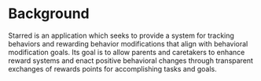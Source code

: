 # Background

Starred is an application which seeks to provide a system for tracking behaviors and rewarding behavior modifications that align with behavioral modification goals. Its goal is to allow parents and caretakers to enhance reward systems and enact positive behavioral changes through transparent exchanges of rewards points for accomplishing tasks and goals. 

